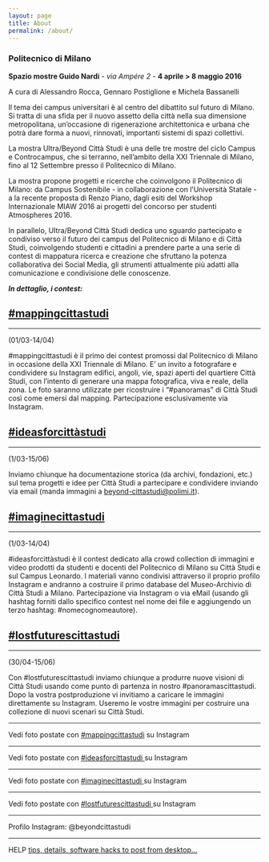 ```yaml
---
layout: page
title: About
permalink: /about/
---
```



### **Politecnico di Milano**  
**Spazio mostre Guido Nardi**  - _via Ampére 2_ -  **4 aprile > 8 maggio 2016**

A cura di Alessandro Rocca, Gennaro Postiglione e Michela Bassanelli  

Il tema dei campus universitari è al centro del dibattito sul futuro di Milano. Si tratta di una sfida per il nuovo assetto della città nella sua dimensione metropolitana, un’occasione di rigenerazione architettonica e urbana che potrà dare forma a nuovi, rinnovati, importanti sistemi di spazi collettivi.

La mostra Ultra/Beyond Città Studi è una delle tre  mostre del ciclo Campus e Controcampus, che si terranno, nell’ambito della XXI Triennale di Milano, fino al 12 Settembre presso il Politecnico di Milano.

La mostra propone progetti e ricerche che coinvolgono il Politecnico di Milano: da Campus Sostenibile - in collaborazione con l’Università Statale - a la recente proposta di Renzo Piano, dagli esiti del Workshop Internazionale MIAW 2016 ai progetti del concorso per studenti Atmospheres 2016.

In parallelo, Ultra/Beyond Città Studi dedica uno sguardo partecipato e condiviso verso il futuro dei campus del Politecnico di Milano e di Città Studi, coinvolgendo studenti e cittadini a prendere parte a una serie di contest di mappatura ricerca e creazione che sfruttano la potenza collaborativa dei Social Media, gli strumenti attualmente più adatti alla comunicazione e condivisione delle conoscenze.

**_In dettaglio, i contest:_**

[#mappingcittastudi](/contest/mappingcittastudi/)
---
-----

(01/03-14/04)

#mappingcittastudi è il primo dei contest promossi dal Politecnico di Milano in occasione della XXI Triennale di Milano. E’ un invito a fotografare e condividere su Instagram edifici, angoli, vie, spazi aperti del quartiere Città Studi, con l’intento di generare una mappa fotografica, viva e reale, della zona. Le foto saranno utilizzate per ricostruire i “#panoramas” di Città Studi così come emersi dal mapping. Partecipazione esclusivamente via Instagram.


[#ideasforcittàstudi](/contest/ideasforcittàstudi/)
---
-----

(1/03-15/06)

Inviamo chiunque ha documentazione storica (da archivi, fondazioni, etc.) sul tema progetti e idee per Città Studi a partecipare e condividere inviando via email (manda immagini a [beyond-cittastudi@polimi.it](mailto:beyond-cittastudi@polimi.it)).



[#imaginecittastudi](contest/imaginecittastudi/)
---
-----


(1/03-14/04)

#ideasforcittàstudi è il contest dedicato alla crowd collection di immagini e video prodotti da studenti e docenti del Politecnico di Milano su Città Studi e sul Campus Leonardo. I materiali vanno condivisi attraverso il proprio profilo Instagram e andranno a costruire il primo database del Museo-Archivio di Città Studi a Milano. Partecipazione via Instagram o via eMail (usando gli hashtag forniti dallo specifico contest nel nome dei file e aggiungendo un terzo hashtag: #nomecognomeautore).


[#lostfuturescittastudi](/contest/lostfuturescittastudi/)
---
-----


(30/04-15/06)

Con #lostfuturescittastudi inviamo chiunque a produrre nuove visioni di Città Studi usando come punto di partenza in nostro  #panoramascittastudi. Dopo la vostra postproduzione vi invitiamo a caricare le immagini direttamente su Instagram. Useremo le vostre immagini per costruire una collezione di nuovi scenari su Città Studi.

-----

Vedi foto postate con [#mappingcittastudi](https://www.instagram.com/explore/tags/mappingcittastudi) su Instagram

-----

Vedi foto postate con [#ideasforcittastudi ](https://www.instagram.com/explore/tags/ideasforcittastudi) su Instagram

-----

Vedi foto postate con [#imaginecittastudi ](https://www.instagram.com/explore/tags/imaginecittastudi) su Instagram

-----

Vedi foto postate con [#lostfuturescittastudi ](https://www.instagram.com/explore/tags/lostfuturescittastudi) su Instagram

-----

Profilo Instagram: @beyondcittastudi

-----


HELP [tips, details, software hacks to post from desktop...](/tips/)
